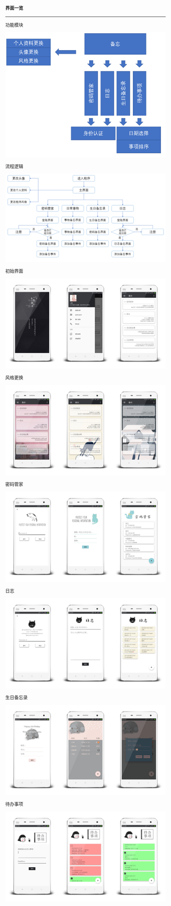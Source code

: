 #### 界面一览
---
功能模块

![image](https://github.com/15331016/Final_Project/raw/master/screenshots/logic_1.png)

流程逻辑

![image](https://github.com/15331016/Final_Project/raw/master/screenshots/logic_2.png)

初始界面

![image](https://github.com/15331016/Final_Project/raw/master/screenshots/1.jpg)

风格更换

![image](https://github.com/15331016/Final_Project/raw/master/screenshots/2.jpg)

密码管家

![image](https://github.com/15331016/Final_Project/raw/master/screenshots/3.jpg)

日志

![image](https://github.com/15331016/Final_Project/raw/master/screenshots/4.jpg)

生日备忘录

![image](https://github.com/15331016/Final_Project/raw/master/screenshots/5.jpg)

待办事项

![image](https://github.com/15331016/Final_Project/raw/master/screenshots/6.jpg)
